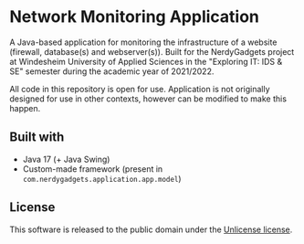 # Network Monitoring Application
A Java-based application for monitoring the infrastructure of a website (firewall, database(s) and webserver(s)). Built for the NerdyGadgets project at Windesheim University of Applied Sciences in the "Exploring IT: IDS & SE" semester during the academic year of 2021/2022.

All code in this repository is open for use. Application is not originally designed for use in other contexts, however can be modified to make this happen.

## Built with
* Java 17 (+ Java Swing)
* Custom-made framework (present in `com.nerdygadgets.application.app.model`)

## License
This software is released to the public domain under the [Unlicense license](LICENSE).
